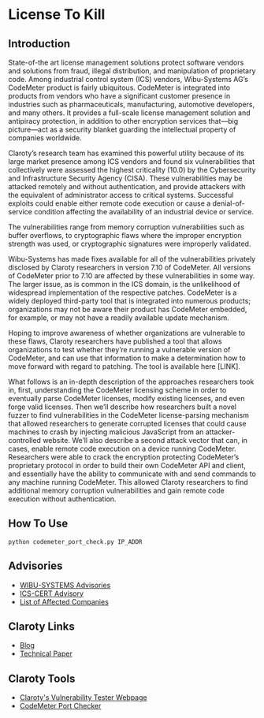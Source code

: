# License To Kill

## Introduction

State-of-the art license management solutions protect software vendors and solutions from fraud, illegal distribution, and manipulation of proprietary code. Among industrial control system (ICS) vendors, Wibu-Systems AG’s CodeMeter product is fairly ubiquitous. CodeMeter is integrated into products from vendors who have a significant customer presence in industries such as pharmaceuticals, manufacturing, automotive developers, and many others. It provides a full-scale license management solution and antipiracy protection, in addition to other encryption services that—big picture—act as a security blanket guarding the intellectual property of companies worldwide. 

Claroty’s research team has examined this powerful utility because of its large market presence among ICS vendors and found six vulnerabilities that collectively were assessed the highest criticality (10.0) by the Cybersecurity and Infrastructure Security Agency (CISA). These vulnerabilities may be attacked remotely and without authentication, and provide attackers with the equivalent of administrator access to critical systems. Successful exploits could enable either remote code execution or cause a denial-of-service condition affecting the availability of an industrial device or service.

The vulnerabilities range from memory corruption vulnerabilities such as buffer overflows, to cryptographic flaws where the improper encryption strength was used, or cryptographic signatures were improperly validated. 

Wibu-Systems has made fixes available for all of the vulnerabilities privately disclosed by Claroty researchers in version 7.10 of CodeMeter. All versions of CodeMeter prior to 7.10 are affected by these vulnerabilities in some way. The larger issue, as is common in the ICS domain, is the unlikelihood of widespread implementation of the respective patches. CodeMeter is a widely deployed third-party tool that is integrated into numerous products; organizations may not be aware their product has CodeMeter embedded, for example, or may not have a readily available update mechanism. 

Hoping to improve awareness of whether organizations are vulnerable to these flaws, Claroty researchers have published a tool that allows organizations to test whether they’re running a vulnerable version of CodeMeter, and can use that information to make a determination how to move forward with regard to patching. The tool is available here [LINK].

What follows is an in-depth description of the approaches researchers took in, first, understanding the CodeMeter licensing scheme in order to eventually parse CodeMeter licenses, modify existing licenses, and even forge valid licenses. Then we’ll describe how researchers built a novel fuzzer to find vulnerabilities in the CodeMeter license-parsing mechanism that allowed researchers to generate corrupted licenses that could cause machines to crash by injecting malicious JavaScript from an attacker-controlled website. 
We’ll also describe a second attack vector that can, in cases, enable remote code execution on a device running CodeMeter. Researchers were able to crack the encryption protecting CodeMeter’s proprietary protocol in order to build their own CodeMeter API and client, and essentially have the ability to communicate with and send commands to any machine running CodeMeter. This allowed Claroty researchers to find additional memory corruption vulnerabilities and gain remote code execution without authentication. 

## How To Use

    python codemeter_port_check.py IP_ADDR


## Advisories
- [WIBU-SYSTEMS Advisories](https://www.wibu.com/support/security-advisories.html)
- [ICS-CERT Advisory](https://us-cert.cisa.gov/ics/advisories/icsa-20-203-01)
- [List of Affected Companies](https://www.claroty.com/2020/09/08/blog-research-vendors-affected-by-wibu-codemeter-vulnerabilities/)

## Claroty Links
- [Blog](http://claroty.com/2020/09/08/blog-research-wibu-codemeter-vulnerabilities/)
- [Technical Paper](https://info.claroty.com/license-to-kill-leveraging-license-management-to-attack-ics-networks?hs_preview=FjgYiWqR-34506376052)

## Claroty Tools
- [Claroty's Vulnerability Tester Webpage](https://info.claroty.com/wibu-codemeter)
- [CodeMeter Port Checker](https://github.com/ClarotyICS/License-to-Kill)